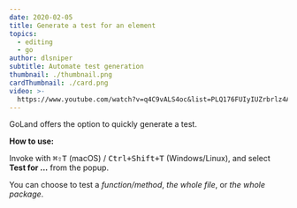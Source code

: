 ```yaml
---
date: 2020-02-05
title: Generate a test for an element
topics:
  - editing
  - go
author: dlsniper
subtitle: Automate test generation
thumbnail: ./thumbnail.png
cardThumbnail: ./card.png
video: >-
  https://www.youtube.com/watch?v=q4C9vALS4oc&list=PLQ176FUIyIUZrbrlz4AY1V8VzBJKZyVlW&index=70
---
```


GoLand offers the option to quickly generate a test.

**How to use:**

Invoke with <kbd>⌘⇧T</kbd> (macOS) / <kbd>Ctrl+Shift+T</kbd> (Windows/Linux), and select **Test for ...** from the popup.

You can choose to test a _function/method_, _the whole file_, or _the whole package_.
